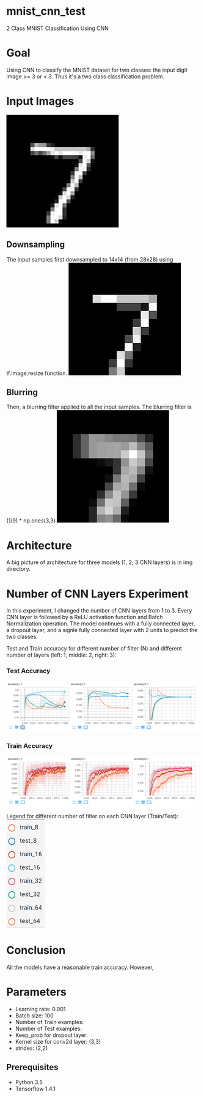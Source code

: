# mnist_cnn_test
2 Class MNIST Classification Using CNN

# Goal
Using CNN to classify the MNIST dataset for two classes: the input digit image >= 3 or < 3. Thus it's a two class classification problem.

# Input Images
![input_image](./img/input_image.png)

## Downsampling
The input samples first downsampled to 14x14 (from 28x28) using tf.image.resize function.
![input_downsampled_image](./img/input_ds_image.png)

## Blurring
Then, a blurring filter applied to all the input samples. The blurring filter is (1/9) * np.ones(3,3)
![input_blurred_image](./img/input_blurr_image.png)

# Architecture
A big picture of architecture for three models (1, 2, 3 CNN layers) is in img directory.

# Number of CNN Layers Experiment
In this experiment, I changed the number of CNN layers from 1 to 3.
Every CNN layer is followed by a ReLU activation function and Batch Normalization operation. 
The model continues with a fully connected layer, a dropout layer, and a signle fully connected layer with 2 units to predict the two classes.

Test and Train accuracy for different number of filter (N) and different number of layers (left: 1, middle: 2, right: 3):
### Test Accuracy
![test_all](img/test_all.png)

### Train Accuracy
![train_all](img/train_all.png)

Legend for different number of filter on each CNN layer (Train/Test):
![legend](img/legend.png)

# Conclusion
All the models have a reasonable train accuracy. However, 

# Parameters
* Learning rate: 0.001
* Batch size: 100
* Number of Train examples: 
* Number of Test examples:
* Keep_prob for dropout layer: 
* Kernel size for conv2d layer: (3,3)
* strides: (2,2)


## Prerequisites
* Python 3.5
* Tensorflow 1.4.1

